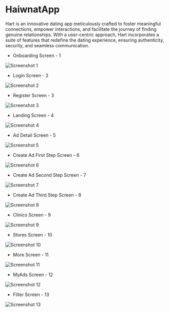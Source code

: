 # HaiwnatApp

Hart is an innovative dating app meticulously crafted to foster meaningful connections, empower interactions, and facilitate the journey of
finding genuine relationships. With a user-centric approach, Hart incorporates a suite of features that redefine the dating experience,
ensuring authenticity, security, and seamless communication.

* Onboarding Screen - 1
  
![Screenshot 1](/haiwnatss/screenshot1.png)

* Login Screen - 2
  
![Screenshot 2](/haiwnatss/screenshot2.png)

* Register Screen - 3
  
![Screenshot 3](/haiwnatss/screenshot3.png)

* Landing Screen - 4
  
![Screenshot 4](/haiwnatss/screenshot4.png)

* Ad Detail Screen - 5
  
![Screenshot 5](/haiwnatss/screenshot5.png)

* Create Ad First Step Screen - 6
  
![Screenshot 6](/haiwnatss/screenshot6.png)

* Create Ad Second Step Screen - 7
  
![Screenshot 7](/haiwnatss/screenshot7.png)

* Create Ad Third Step Screen - 8
  
![Screenshot 8](/haiwnatss/screenshot8.png)

* Clinics Screen - 9
  
![Screenshot 9](/haiwnatss/screenshot9.png)

* Stores Screen - 10
  
![Screenshot 10](/haiwnatss/screenshot10.png)

* More Screen - 11
  
![Screenshot 11](/haiwnatss/screenshot11.png)

* MyAds Screen - 12
  
![Screenshot 12](/haiwnatss/screenshot12.png)

* Filter Screen - 13
  
![Screenshot 13](/haiwnatss/screenshot13.png)

